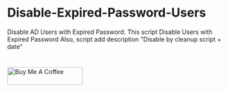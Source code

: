 # Disable-Expired-Password-Users
Disable AD Users with Expired Password. This script Disable Users with Expired Password Also, script add description "Disable by cleanup script + date"

#
<a href="https://www.buymeacoffee.com/haim_cohen" target="_blank"><img src="https://cdn.buymeacoffee.com/buttons/default-orange.png" alt="Buy Me A Coffee" height="41" width="174"></a>
